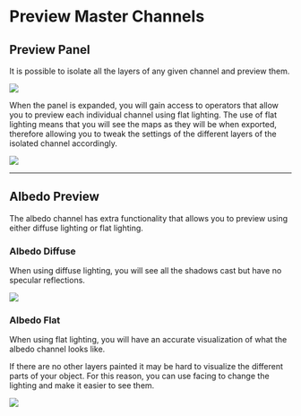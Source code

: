 # Preview Master Channels

## Preview Panel

It is possible to isolate all the layers of any given channel and preview them.

![](../img/panel_control_layer.png)

When the panel is expanded, you will gain access to operators that allow you to preview each individual channel using flat lighting. The use of flat lighting means that you will see the maps as they will be when exported, therefore allowing you to tweak the settings of the different layers of the isolated channel accordingly.

![](../img/panel_control_layer_preview_panel.png)

---

## Albedo Preview

The albedo channel has extra functionality that allows you to preview using either diffuse lighting or flat lighting.

### Albedo Diffuse

When using diffuse lighting, you will see all the shadows cast but have no specular reflections.

![](../img/panel_control_layer_preview_albedo_diffuse.png)

### Albedo Flat

When using flat lighting, you will have an accurate visualization of what the albedo channel looks like.

If there are no other layers painted it may be hard to visualize the different parts of your object. For this reason, you can use facing to change the lighting and make it easier to see them.

![](../img/panel_control_layer_preview_albedo_flat.png)
